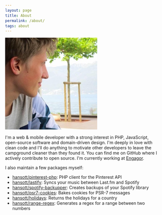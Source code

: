 ```yaml
---
layout: page
title: About
permalink: /about/
tags: about
---
```


![Hans Ott](/images/hansott.jpg)

I'm a web & mobile developer with a strong interest in PHP, JavaScript, open-source software and domain-driven design. I'm deeply in love with clean code and I'll do anything to motivate other developers to leave the campground cleaner than they found it. You can find me on GitHub where I actively contribute to open source. I'm currently working at [Engagor](http://www.engagor.com/).

I also maintain a few packages myself:

* [hansott/pinterest-php](https://github.com/hansott/pinterest-php): PHP client for the Pinterest API
* [hansott/lastify](https://github.com/hansott/lastify): Syncs your music between Last.fm and Spotify
* [hansott/spotify-backupper](https://github.com/hansott/spotify-backupper): Creates backups of your Spotify library
* [hansott/psr7-cookies](https://github.com/hansott/psr7-cookies): Bakes cookies for PSR-7 messages
* [hansott/holidays](https://github.com/hansott/holidays): Returns the holidays for a country
* [hansott/range-regex](https://github.com/hansott/range-regex): Generates a regex for a range between two numbers
